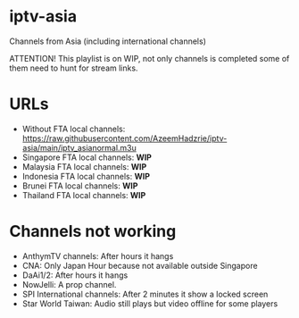 # iptv-asia
Channels from Asia (including international channels)

ATTENTION! This playlist is on WIP, not only channels is completed some of them need to hunt for stream links.

# URLs

- Without FTA local channels: https://raw.githubusercontent.com/AzeemHadzrie/iptv-asia/main/iptv_asianormal.m3u
- Singapore FTA local channels: **WIP**
- Malaysia FTA local channels: **WIP**
- Indonesia FTA local channels: **WIP**
- Brunei FTA local channels: **WIP**
- Thailand FTA local channels: **WIP**

# Channels not working

- AnthymTV channels: After hours it hangs
- CNA: Only Japan Hour because not available outside Singapore
- DaAi1/2: After hours it hangs
- NowJelli: A prop channel.
- SPI International channels: After 2 minutes it show a locked screen
- Star World Taiwan: Audio still plays but video offline for some players
